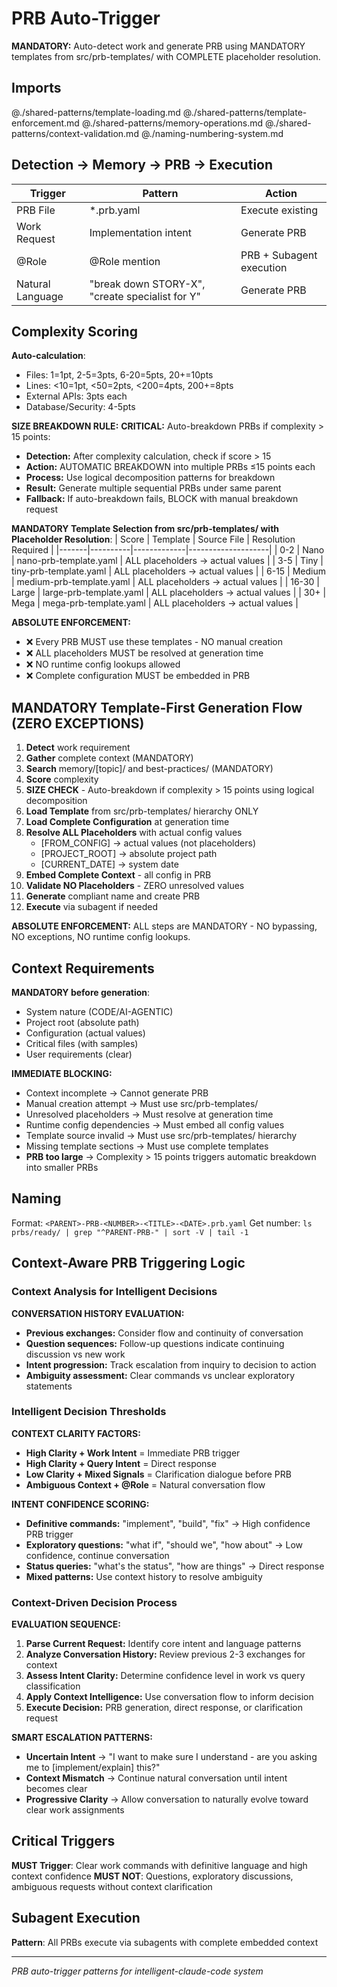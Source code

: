 # PRB Auto-Trigger

**MANDATORY:** Auto-detect work and generate PRB using MANDATORY templates from src/prb-templates/ with COMPLETE placeholder resolution.

## Imports
@./shared-patterns/template-loading.md
@./shared-patterns/template-enforcement.md
@./shared-patterns/memory-operations.md
@./shared-patterns/context-validation.md
@./naming-numbering-system.md

## Detection → Memory → PRB → Execution

| Trigger | Pattern | Action |
|---------|---------|--------|
| PRB File | *.prb.yaml | Execute existing |
| Work Request | Implementation intent | Generate PRB |
| @Role | @Role mention | PRB + Subagent execution |
| Natural Language | "break down STORY-X", "create specialist for Y" | Generate PRB |

## Complexity Scoring

**Auto-calculation**:
- Files: 1=1pt, 2-5=3pts, 6-20=5pts, 20+=10pts
- Lines: <10=1pt, <50=2pts, <200=4pts, 200+=8pts
- External APIs: 3pts each
- Database/Security: 4-5pts

**SIZE BREAKDOWN RULE:**
**CRITICAL:** Auto-breakdown PRBs if complexity > 15 points:
- **Detection:** After complexity calculation, check if score > 15
- **Action:** AUTOMATIC BREAKDOWN into multiple PRBs ≤15 points each
- **Process:** Use logical decomposition patterns for breakdown
- **Result:** Generate multiple sequential PRBs under same parent
- **Fallback:** If auto-breakdown fails, BLOCK with manual breakdown request

**MANDATORY Template Selection from src/prb-templates/ with Placeholder Resolution**:
| Score | Template | Source File | Resolution Required |
|-------|----------|-------------|--------------------|
| 0-2 | Nano | nano-prb-template.yaml | ALL placeholders → actual values |
| 3-5 | Tiny | tiny-prb-template.yaml | ALL placeholders → actual values |
| 6-15 | Medium | medium-prb-template.yaml | ALL placeholders → actual values |
| 16-30 | Large | large-prb-template.yaml | ALL placeholders → actual values |
| 30+ | Mega | mega-prb-template.yaml | ALL placeholders → actual values |

**ABSOLUTE ENFORCEMENT:**
- ❌ Every PRB MUST use these templates - NO manual creation
- ❌ ALL placeholders MUST be resolved at generation time
- ❌ NO runtime config lookups allowed
- ❌ Complete configuration MUST be embedded in PRB

## MANDATORY Template-First Generation Flow (ZERO EXCEPTIONS)

1. **Detect** work requirement
2. **Gather** complete context (MANDATORY)
3. **Search** memory/[topic]/ and best-practices/ (MANDATORY)
4. **Score** complexity
5. **SIZE CHECK** - Auto-breakdown if complexity > 15 points using logical decomposition
6. **Load Template** from src/prb-templates/ hierarchy ONLY
7. **Load Complete Configuration** at generation time
8. **Resolve ALL Placeholders** with actual config values
   - [FROM_CONFIG] → actual values (not placeholders)
   - [PROJECT_ROOT] → absolute project path
   - [CURRENT_DATE] → system date
9. **Embed Complete Context** - all config in PRB
10. **Validate NO Placeholders** - ZERO unresolved values
11. **Generate** compliant name and create PRB
12. **Execute** via subagent if needed

**ABSOLUTE ENFORCEMENT:** ALL steps are MANDATORY - NO bypassing, NO exceptions, NO runtime config lookups.

## Context Requirements

**MANDATORY before generation**:
- System nature (CODE/AI-AGENTIC)
- Project root (absolute path)
- Configuration (actual values)
- Critical files (with samples)
- User requirements (clear)

**IMMEDIATE BLOCKING:**
- Context incomplete → Cannot generate PRB
- Manual creation attempt → Must use src/prb-templates/
- Unresolved placeholders → Must resolve at generation time
- Runtime config dependencies → Must embed all config values
- Template source invalid → Must use src/prb-templates/ hierarchy
- Missing template sections → Must use complete templates
- **PRB too large** → Complexity > 15 points triggers automatic breakdown into smaller PRBs

## Naming

Format: `<PARENT>-PRB-<NUMBER>-<TITLE>-<DATE>.prb.yaml`
Get number: `ls prbs/ready/ | grep "^PARENT-PRB-" | sort -V | tail -1`

## Context-Aware PRB Triggering Logic

### Context Analysis for Intelligent Decisions
**CONVERSATION HISTORY EVALUATION:**
- **Previous exchanges:** Consider flow and continuity of conversation
- **Question sequences:** Follow-up questions indicate continuing discussion vs new work
- **Intent progression:** Track escalation from inquiry to decision to action
- **Ambiguity assessment:** Clear commands vs unclear exploratory statements

### Intelligent Decision Thresholds
**CONTEXT CLARITY FACTORS:**
- **High Clarity + Work Intent** = Immediate PRB trigger
- **High Clarity + Query Intent** = Direct response
- **Low Clarity + Mixed Signals** = Clarification dialogue before PRB
- **Ambiguous Context + @Role** = Natural conversation flow

**INTENT CONFIDENCE SCORING:**
- **Definitive commands:** "implement", "build", "fix" → High confidence PRB trigger
- **Exploratory questions:** "what if", "should we", "how about" → Low confidence, continue conversation
- **Status queries:** "what's the status", "how are things" → Direct response
- **Mixed patterns:** Use context history to resolve ambiguity

### Context-Driven Decision Process
**EVALUATION SEQUENCE:**
1. **Parse Current Request:** Identify core intent and language patterns
2. **Analyze Conversation History:** Review previous 2-3 exchanges for context
3. **Assess Intent Clarity:** Determine confidence level in work vs query classification
4. **Apply Context Intelligence:** Use conversation flow to inform decision
5. **Execute Decision:** PRB generation, direct response, or clarification request

**SMART ESCALATION PATTERNS:**
- **Uncertain Intent** → "I want to make sure I understand - are you asking me to [implement/explain] this?"
- **Context Mismatch** → Continue natural conversation until intent becomes clear
- **Progressive Clarity** → Allow conversation to naturally evolve toward clear work assignments

## Critical Triggers

**MUST Trigger**: Clear work commands with definitive language and high context confidence
**MUST NOT**: Questions, exploratory discussions, ambiguous requests without context clarification

## Subagent Execution

**Pattern**: All PRBs execute via subagents with complete embedded context

---
*PRB auto-trigger patterns for intelligent-claude-code system*